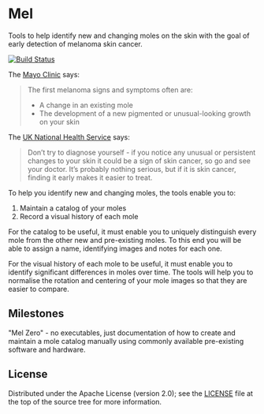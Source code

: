 Mel
===

Tools to help identify new and changing moles on the skin with the goal of
early detection of melanoma skin cancer.

[![Build Status](https://travis-ci.org/aevri/mel.svg)](https://travis-ci.org/aevri/mel)

The [Mayo Clinic](1) says:
> The first melanoma signs and symptoms often are:
>
> - A change in an existing mole
> - The development of a new pigmented or unusual-looking growth on your skin

The [UK National Health Service][2] says:
> Don’t try to diagnose yourself - if you notice any unusual or persistent
changes to your skin it could be a sign of skin cancer, so go and see your
doctor. It’s probably nothing serious, but if it is skin cancer, finding it
early makes it easier to treat.

To help you identify new and changing moles, the tools enable you to:

1. Maintain a catalog of your moles
2. Record a visual history of each mole

For the catalog to be useful, it must enable you to uniquely distinguish every
mole from the other new and pre-existing moles. To this end you will be able to
assign a name, identifying images and notes for each one.

For the visual history of each mole to be useful, it must enable you to
identify significant differences in moles over time. The tools will help you to
normalise the rotation and centering of your mole images so that they are
easier to compare.

[1]: http://www.mayoclinic.org/diseases-conditions/melanoma/basics/symptoms/con-20026009
[2]: http://www.nhs.uk/be-clear-on-cancer/assets/BeClearOnCancer_skincancer_leaflet.pdf

Milestones
----------

"Mel Zero" - no executables, just documentation of how to create and maintain a
mole catalog manually using commonly available pre-existing software and
hardware.

License
-------

Distributed under the Apache License (version 2.0); see the [LICENSE](LICENSE)
file at the top of the source tree for more information.

